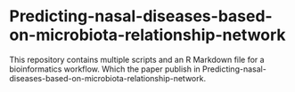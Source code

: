 # Predicting-nasal-diseases-based-on-microbiota-relationship-network


This repository contains multiple scripts and an R Markdown file for a bioinformatics workflow. Which the paper publish in Predicting-nasal-diseases-based-on-microbiota-relationship-network.
